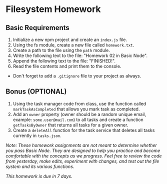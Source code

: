 # Filesystem Homework

## Basic Requirements

1. Initialize a new npm project and create an `index.js` file.
2. Using the fs module, create a new file called `homework.txt`.
3. Create a path to the file using the `path` module.
4. Write the following text to the file: "Homework 02 in Basic Node".
5. Append the following text to the file: "FINISHED!".
6. Read the file contents and print them to the console.

- Don't forget to add a `.gitignore` file to your project as always.

## Bonus (OPTIONAL)

1. Using the task manager code from class, use the function called `markTaskAsCompleted` that allows you mark task as completed.
2. Add an `owner` property (owner should be a random unique email, example: `some.user@mail.com`) to all tasks and create a function `getTasksByOwner` that returns all tasks for a given owner.
3. Create a `deleteAll` function for the task service that deletes all tasks currently in `tasks.json`.

_Note: These homework assignments are not meant to determine whether you pass Basic Node. They are designed to help you practice and become comfortable with the concepts as we progress. Feel free to review the code from yesterday, make edits, experiment with changes, and test out the file system and its various functions._

_This homework is due in 7 days._

